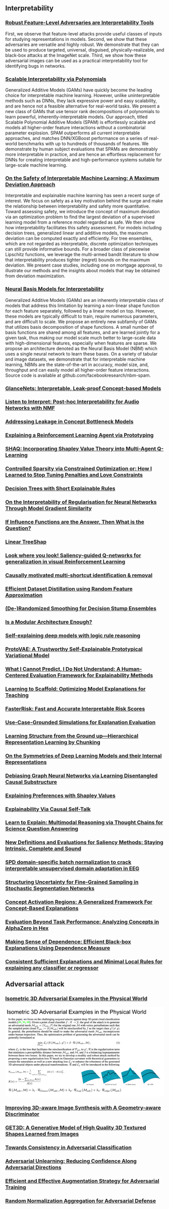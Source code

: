 ## Interpretability

### [Robust Feature-Level Adversaries are Interpretability Tools](https://openreview.net/pdf?id=lQ--doSB2o)
First, we observe that
feature-level attacks provide useful classes of inputs for studying representations
in models. Second, we show that these adversaries are versatile and highly robust.
We demonstrate that they can be used to produce targeted, universal, disguised,
physically-realizable, and black-box attacks at the ImageNet scale. Third, we show
how these adversarial images can be used as a practical interpretability tool for
identifying bugs in networks. 

### [Scalable Interpretability via Polynomials](https://openreview.net/pdf?id=TwuColwZAVj)
Generalized Additive Models (GAMs) have quickly become the leading choice for
interpretable machine learning. However, unlike uninterpretable methods such as
DNNs, they lack expressive power and easy scalability, and are hence not a feasible
alternative for real-world tasks. We present a new class of GAMs that use tensor
rank decompositions of polynomials to learn powerful, inherently-interpretable
models. Our approach, titled Scalable Polynomial Additive Models (SPAM) is
effortlessly scalable and models all higher-order feature interactions without a
combinatorial parameter explosion. SPAM outperforms all current interpretable
approaches, and matches DNN/XGBoost performance on a series of real-world
benchmarks with up to hundreds of thousands of features. We demonstrate by
human subject evaluations that SPAMs are demonstrably more interpretable in practice, and are hence an effortless replacement for DNNs for creating interpretable
and high-performance systems suitable for large-scale machine learning.

### [On the Safety of Interpretable Machine Learning: A Maximum Deviation Approach](https://openreview.net/pdf?id=WPXRVQaP9Oq)
Interpretable and explainable machine learning has seen a recent surge of interest.
We focus on safety as a key motivation behind the surge and make the relationship
between interpretability and safety more quantitative. Toward assessing safety,
we introduce the concept of maximum deviation via an optimization problem
to find the largest deviation of a supervised learning model from a reference
model regarded as safe. We then show how interpretability facilitates this safety
assessment. For models including decision trees, generalized linear and additive
models, the maximum deviation can be computed exactly and efficiently. For
tree ensembles, which are not regarded as interpretable, discrete optimization
techniques can still provide informative bounds. For a broader class of piecewise
Lipschitz functions, we leverage the multi-armed bandit literature to show that
interpretability produces tighter (regret) bounds on the maximum deviation. We
present case studies, including one on mortgage approval, to illustrate our methods
and the insights about models that may be obtained from deviation maximization.

### [Neural Basis Models for Interpretability](https://openreview.net/pdf?id=fpfDusqKZF)
Generalized Additive Models (GAMs) are
an inherently interpretable class of models that address this limitation by learning a
non-linear shape function for each feature separately, followed by a linear model
on top. However, these models are typically difficult to train, require numerous
parameters, and are difficult to scale. We propose an entirely new subfamily of
GAMs that utilizes basis decomposition of shape functions. A small number of basis functions are shared among all features, and are learned jointly for a given task,
thus making our model scale much better to large-scale data with high-dimensional
features, especially when features are sparse. We propose an architecture denoted
as the Neural Basis Model (NBM) which uses a single neural network to learn
these bases. On a variety of tabular and image datasets, we demonstrate that for
interpretable machine learning, NBMs are the state-of-the-art in accuracy, model
size, and, throughput and can easily model all higher-order feature interactions.
Source code is available at github.com/facebookresearch/nbm-spam.

### [GlanceNets: Interpretable, Leak-proof Concept-based Models](https://openreview.net/pdf?id=J7zY9j75GoG)

### [Listen to Interpret: Post-hoc Interpretability for Audio Networks with NMF](https://openreview.net/pdf?id=FhuM-kk8Pbk)

### [Addressing Leakage in Concept Bottleneck Models](https://openreview.net/pdf?id=tglniD_fn9)

### [Explaining a Reinforcement Learning Agent via Prototyping](https://openreview.net/pdf?id=nyBJcnhjAoy)

### [SHAQ: Incorporating Shapley Value Theory into Multi-Agent Q-Learning](https://openreview.net/pdf?id=BjGawodFnOy)

### [Controlled Sparsity via Constrained Optimization or: How I Learned to Stop Tuning Penalties and Love Constraints](https://openreview.net/pdf?id=XUvSYc6TqDF)

### [Decision Trees with Short Explainable Rules](https://openreview.net/pdf?id=Lp-QFq2QRXA)

### [On the Interpretability of Regularisation for Neural Networks Through Model Gradient Similarity](https://openreview.net/pdf?id=eXggxYNbQi)

### [If Influence Functions are the Answer, Then What is the Question?](https://openreview.net/pdf?id=hzbguA9zMJ)

### [Linear TreeShap](https://openreview.net/pdf?id=OzbkiUo24g)

### [Look where you look! Saliency-guided Q-networks for generalization in visual Reinforcement Learning](https://openreview.net/pdf?id=-_I3i2orAV)

### [Causally motivated multi-shortcut identification & removal](https://openreview.net/pdf?id=-ZQOx6yaVa-)

### [Efficient Dataset Distillation using Random Feature Approximation](https://openreview.net/pdf?id=h8Bd7Gm3muB)

### [(De-)Randomized Smoothing for Decision Stump Ensembles](https://openreview.net/pdf?id=IbBHnPyjkco)

### [Is a Modular Architecture Enough?](https://openreview.net/pdf?id=3-3XMModtrx)

### [Self-explaining deep models with logic rule reasoning](https://openreview.net/pdf?id=8SY8ete3zu)

### [ProtoVAE: A Trustworthy Self-Explainable Prototypical Variational Model](https://openreview.net/pdf?id=L8pZq2eRWvX)

### [What I Cannot Predict, I Do Not Understand: A Human-Centered Evaluation Framework for Explainability Methods](https://openreview.net/pdf?id=59pMU2xFxG)

### [Learning to Scaffold: Optimizing Model Explanations for Teaching](https://openreview.net/pdf?id=V5rlSPsHpkf)

### [FasterRisk: Fast and Accurate Interpretable Risk Scores](https://openreview.net/pdf?id=xTYL1J6Xt-z)

### [Use-Case-Grounded Simulations for Explanation Evaluation](https://openreview.net/pdf?id=48Js-sP8wnv)

### [Learning Structure from the Ground up—Hierarchical Representation Learning by Chunking](https://openreview.net/pdf?id=LceHl9wKmoQ)

### [On the Symmetries of Deep Learning Models and their Internal Representations](https://openreview.net/pdf?id=8qugS9JqAxD)

### [Debiasing Graph Neural Networks via Learning Disentangled Causal Substructure](https://openreview.net/pdf?id=ex60CCi5GS)

### [Explaining Preferences with Shapley Values](https://openreview.net/pdf?id=-me36V0os8P)

### [Explainability Via Causal Self-Talk](https://openreview.net/pdf?id=bk8vkdQfBS)

### [Learn to Explain: Multimodal Reasoning via Thought Chains for Science Question Answering](https://openreview.net/pdf?id=HjwK-Tc_Bc)

### [New Definitions and Evaluations for Saliency Methods: Staying Intrinsic, Complete and Sound](https://openreview.net/pdf?id=opw858PBJl6)

### [SPD domain-specific batch normalization to crack interpretable unsupervised domain adaptation in EEG](https://openreview.net/pdf?id=pp7onaiM4VB)

### [Structuring Uncertainty for Fine-Grained Sampling in Stochastic Segmentation Networks](https://openreview.net/pdf?id=odOQU9PYrkD)

### [Concept Activation Regions: A Generalized Framework For Concept-Based Explanations](https://openreview.net/pdf?id=8AB7AXaLIX5)

### [Evaluation Beyond Task Performance: Analyzing Concepts in AlphaZero in Hex](https://openreview.net/pdf?id=dwKwB2Cd-Km)

### [Making Sense of Dependence: Efficient Black-box Explanations Using Dependence Measure](https://openreview.net/pdf?id=Vt3_mJNrjt)

### [Consistent Sufficient Explanations and Minimal Local Rules for explaining any classifier or regressor](https://openreview.net/pdf?id=kHNKDNLVp1E)

## Adversarial attack

### [Isometric 3D Adversarial Examples in the Physical World](https://openreview.net/pdf?id=HOG-G4arLnU)

![fg](figures/e-iso.png)

### [Improving 3D-aware Image Synthesis with A Geometry-aware Discriminator](https://openreview.net/pdf?id=QRp6viwPRaX)

### [GET3D: A Generative Model of High Quality 3D Textured Shapes Learned from Images](https://openreview.net/pdf?id=GAUwreODU5L)

### [Towards Consistency in Adversarial Classification](https://openreview.net/pdf?id=2_AZxVpFlGP)

### [Adversarial Unlearning: Reducing Confidence Along Adversarial Directions](https://openreview.net/pdf?id=cJ006qBE8Uv)

### [Efficient and Effective Augmentation Strategy for Adversarial Training](https://openreview.net/pdf?id=ODkBI1d3phW)

### [Random Normalization Aggregation for Adversarial Defense](https://openreview.net/pdf?id=K4W92FUXSF9)
